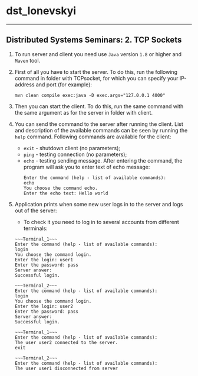 # dst_lonevskyi
***
## Distributed Systems Seminars: 2. TCP Sockets

1. To run server and client you need use `Java` version `1.8` or higher and `Maven` tool.

2. First of all you have to start the server. To do this, run the following command in folder with TCPsocket, for which you can specify your IP-address and port (for example):
    ```
    mvn clean compile exec:java -D exec.args="127.0.0.1 4000"
    ```
3. Then you can start the client. To do this, run the same command with the same argument as for the server in folder with client.

4. You can send the command to the server after running the client. List and description of the available commands can be seen by running the `help` command. Following commands are available for the client:
    
    - `exit` - shutdown client (no parameters);
    - `ping` - testing connection (no parameters);
    - `echo` - testing sending message. After entering the command, the program will ask you to enter text of echo message:
        ```
        Enter the command (help - list of available commands):
        echo
        You choose the command echo.
        Enter the echo text: Hello world
        ```
    
5. Application prints when some new user logs in to the server and logs out of the server:
    - To check it you need to log in to several accounts from different terminals:
    ``` 
    ~~~Terminal_1~~~
    Enter the command (help - list of available commands):
    login
    You choose the command login.
    Enter the login: user1
    Enter the password: pass
    Server answer:
    Successful login.
    ```
    ```
    ~~~Terminal_2~~~
    Enter the command (help - list of available commands):
    login
    You choose the command login.
    Enter the login: user2
    Enter the password: pass
    Server answer:
    Successful login.
    ```
    ```
    ~~~Terminal_1~~~
    Enter the command (help - list of available commands):
    The user user2 connected to the server.
    exit
    ```
    ```
    ~~~Terminal_2~~~
    Enter the command (help - list of available commands):
    The user user1 disconnected from server
    ```
